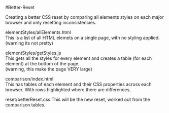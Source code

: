 #Better-Reset

Creating a better CSS reset by comparing all elements styles on each major browser and only resetting inconsistencies.

elementStyles/allElements.html  
This is a list of all HTML elemets on a single page, with no styling applied.  
(warning its not pretty)

elementStyles/getStyles.js  
This gets all the styles for every element and creates a table (for each element) at the bottom of the page.  
(warning, this make the page VERY large)

comparison/index.html  
This has tables of each element and their CSS properties across each browser. With rows highlighted where there are differences.

reset/betterReset.css
This will be the new reset, worked out from the comparison tables.